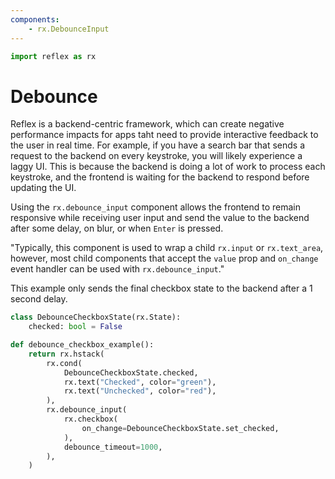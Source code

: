 ```yaml
---
components:
    - rx.DebounceInput
---
```


```python exec
import reflex as rx
```

# Debounce

Reflex is a backend-centric framework, which can create negative performance impacts for apps taht need to provide interactive feedback to the user in real time. For example, if you have a search bar that sends a request to the backend on every keystroke, you will likely experience a laggy UI. This is because the backend is doing a lot of work to process each keystroke, and the frontend is waiting for the backend to respond before updating the UI.

Using the `rx.debounce_input`  component allows the frontend to remain responsive while receiving user input and send the value to the backend after some delay, on blur, or when `Enter` is pressed.

"Typically, this component is used to wrap a child `rx.input` or `rx.text_area`, however, most child components that accept the `value` prop and `on_change` event handler can be used with `rx.debounce_input`."

This example only sends the final checkbox state to the backend after a 1 second delay.

```python demo exec
class DebounceCheckboxState(rx.State):
    checked: bool = False

def debounce_checkbox_example():
    return rx.hstack(
        rx.cond(
            DebounceCheckboxState.checked,
            rx.text("Checked", color="green"),
            rx.text("Unchecked", color="red"),
        ),
        rx.debounce_input(
            rx.checkbox(
                on_change=DebounceCheckboxState.set_checked,
            ),
            debounce_timeout=1000,
        ),
    )
```